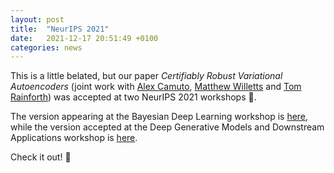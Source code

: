 ```yaml
---
layout: post
title:  "NeurIPS 2021"
date:   2021-12-17 20:51:49 +0100
categories: news
---
```


This is a little belated, but our paper _Certifiably Robust Variational Autoencoders_
(joint work with [Alex Camuto](https://alexander-camuto.github.io/about/),
[Matthew Willetts](https://www.turing.ac.uk/people/researchers/matthew-willetts)
and [Tom Rainforth](https://www.robots.ox.ac.uk/~twgr/)) was accepted at two NeurIPS
2021 workshops :tada:.

The version appearing at the Bayesian Deep Learning workshop is
[here](http://bayesiandeeplearning.org/2021/papers/31.pdf), while the version accepted
at the Deep Generative Models and Downstream Applications workshop is
[here](https://github.com/dgms-and-applications/2021/raw/f62bbb3983ecf5120f70b046a8294c52975b2827/NeurIPS_DGMs_Camera_Ready_Barrett_et_al.pdf).

Check it out! :slightly_smiling_face: